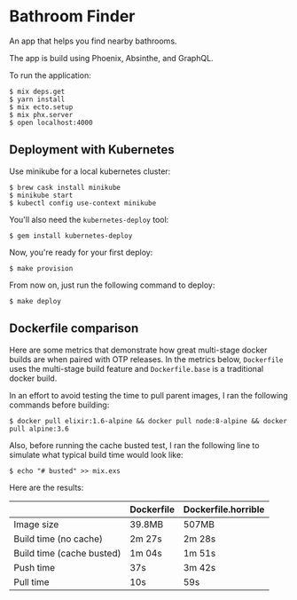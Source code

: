 # Bathroom Finder

An app that helps you find nearby bathrooms.

The app is build using Phoenix, Absinthe, and GraphQL.

To run the application:

```
$ mix deps.get
$ yarn install
$ mix ecto.setup
$ mix phx.server
$ open localhost:4000
```

## Deployment with Kubernetes

Use minikube for a local kubernetes cluster:

    $ brew cask install minikube
    $ minikube start
    $ kubectl config use-context minikube

You'll also need the `kubernetes-deploy` tool:

    $ gem install kubernetes-deploy

Now, you're ready for your first deploy:

    $ make provision

From now on, just run the following command to deploy:

    $ make deploy

## Dockerfile comparison

Here are some metrics that demonstrate how great multi-stage docker builds are when paired with OTP releases. In the metrics below, `Dockerfile` uses the multi-stage build feature and `Dockerfile.base` is a traditional docker build.

In an effort to avoid testing the time to pull parent images, I ran the following commands before building:

    $ docker pull elixir:1.6-alpine && docker pull node:8-alpine && docker pull alpine:3.6

Also, before running the cache busted test, I ran the following line to simulate what typical build time would look like:

    $ echo "# busted" >> mix.exs

Here are the results:

|                           | Dockerfile | Dockerfile.horrible |
|---------------------------|------------|---------------------|
| Image size                | 39.8MB     | 507MB               |
| Build time (no cache)     | 2m 27s     | 2m 28s              |
| Build time (cache busted) | 1m 04s     | 1m 51s              |
| Push time                 | 37s        | 3m 42s              |
| Pull time                 | 10s        | 59s                 |
